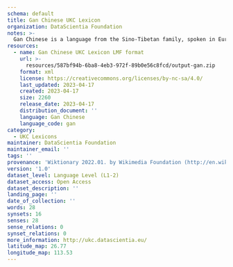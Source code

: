 ```yaml
---
schema: default
title: Gan Chinese UKC Lexicon
organization: DataScientia Foundation
notes: >-
  Gan Chinese is a language from the Sino-Tibetan family, spoken in Eurasia. The UKC Lexicon of Gan Chinese is represented as a lexico-semantic network. It consists of words, word senses, synsets, as well as sense-level and synset-level relationships.
resources:
  - name: Gan Chinese UKC Lexicon LMF format
    url: >-
      resources/587bf94b-6ba8-4eb3-972f-89b0e56c8fcd/output-gan.zip
    format: xml
    license: https://creativecommons.org/licenses/by-nc-sa/4.0/
    last_updated: 2023-04-17
    created: 2023-04-17
    size: 2260
    release_date: 2023-04-17
    distribution_document: ''
    language: Gan Chinese
    language_code: gan
category:
  - UKC Lexicons
maintainer: DataScientia Foundation
maintainer_email: ''
tags: ''
provenance: 'Wiktionary 2022.01. by Wikimedia Foundation (http://en.wiktionary.org); CogNet 2.1 by Khuyagbaatar Batsuren, National University of Mongolia (http://cognet.ukc.disi.unitn.it); Princeton WordNet 2.1 by Princeton University (https://wordnet.princeton.edu)'
version: '1.0'
dataset_level: Language Level (L1-2)
dataset_access: Open Access
dataset_description: ''
landing_page: ''
date_of_collection: ''
words: 28
synsets: 16
senses: 28
sense_relations: 0
synset_relations: 0
more_information: http://ukc.datascientia.eu/
latitude_map: 26.77
longitude_map: 113.53
---
```

